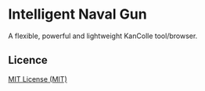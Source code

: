﻿# Intelligent Naval Gun

A flexible, powerful and lightweight KanColle tool/browser.

## Licence

[MIT License (MIT)](./LICENSE.md)